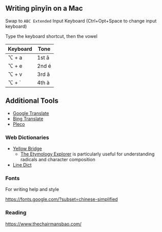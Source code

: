 
## Writing pīnyīn on a Mac

Swap to `ABC Extended` Input Keyboard (Ctrl+Opt+Space to change input keyboard)

Type the keyboard shortcut, then the vowel

| Keyboard | Tone  |
| -------- | ----- |
| ⌥ + a    | 1st ā |
| ⌥ + e    | 2nd é |
| ⌥ + v    | 3rd ǎ |
| ⌥ + `    | 4th à |

## Additional Tools
- [Google Translate](https://translate.google.com/)
- [Bing Translate](https://www.bing.com/translator)
- [Pleco](https://www.pleco.com)

### Web Dictionaries

- [Yellow Bridge](https://www.yellowbridge.com/chinese/dictionary.php)
    - [The Etymology Explorer](https://www.yellowbridge.com/chinese/character-etymology.php?zi=%E8%85%BF#) is particularly useful for understanding radicals and character composition
- [Line Dict](https://dict.naver.com/linedict/zhendict/#/cnen/home)

### Fonts 

For writing help and style

https://fonts.google.com/?subset=chinese-simplified

### Reading

https://www.thechairmansbao.com/